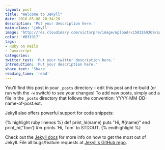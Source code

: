 ```yaml
---
layout: post
title: "Welcome to Jekyll"
date: 2016-05-08 20:34:26
description: 'Put your description here.'
main-class: 'jekyll'
image: 'http://res.cloudinary.com/victorpre/image/upload/v1503269369/sample.jpg'
color: '#B31917'
tags:
- Ruby on Rails
- Javascript
categories:
twitter_text: 'Put your twitter description here.'
introduction: 'Put your description here.'
share_text: 'Share'
reading_time: 'read'
---
```


You'll find this post in your `_posts` directory - edit this post and re-build (or run with the `-w` switch) to see your changes!
To add new posts, simply add a file in the `_posts` directory that follows the convention: YYYY-MM-DD-name-of-post.ext.

Jekyll also offers powerful support for code snippets:

{% highlight ruby linenos %}
def print_hi(name)
  puts "Hi, #{name}"
end
print_hi('Tom')
#=> prints 'Hi, Tom' to STDOUT.
{% endhighlight %}

Check out the [Jekyll docs][jekyll] for more info on how to get the most out of Jekyll. File all bugs/feature requests at [Jekyll's GitHub repo][jekyll-gh].

[jekyll-gh]: https://github.com/mojombo/jekyll
[jekyll]:    http://jekyllrb.com
